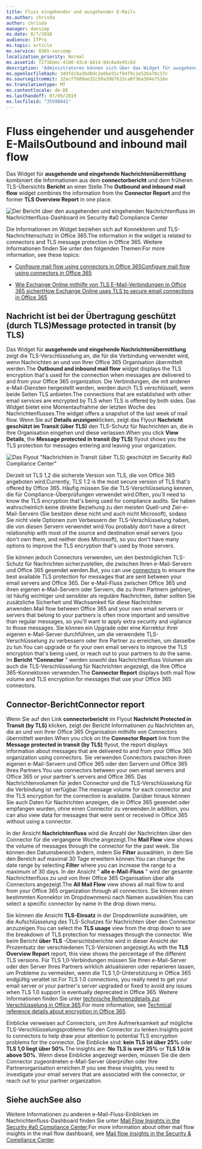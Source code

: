 ```yaml
---
title: Fluss eingehender und ausgehender E-Mails
ms.author: chrisda
author: chrisda
manager: dansimp
ms.date: 8/7/2018
audience: ITPro
ms.topic: article
ms.service: O365-seccomp
localization_priority: Normal
ms.assetid: f2738dec-41b0-43c4-b814-84c0a4e45c6d
description: 'Administratoren können sich über das Widget für ausgehende und eingehende Nachrichten im Nachrichtenfluss-Dashboard im Security #a0 Compliance Center informieren.'
ms.openlocfilehash: 349fdcba3bd8dc2e8be55cf94f9c1e526a78c37c
ms.sourcegitcommit: 32ecff689ae32c59a39b7633ca0f36a304e7516e
ms.translationtype: MT
ms.contentlocale: de-DE
ms.lasthandoff: 07/09/2019
ms.locfileid: "35598041"
---
```

# <a name="outbound-and-inbound-mail-flow"></a><span data-ttu-id="544b4-103">Fluss eingehender und ausgehender E-Mails</span><span class="sxs-lookup"><span data-stu-id="544b4-103">Outbound and inbound mail flow</span></span>

<span data-ttu-id="544b4-104">Das Widget für **ausgehende und eingehende Nachrichtenübermittlung** kombiniert die Informationen aus dem **connectorbericht** und dem früheren TLS-Übersichts **Bericht** an einer Stelle.</span><span class="sxs-lookup"><span data-stu-id="544b4-104">The **Outbound and inbound mail flow** widget combines the information from the **Connector Report** and the former **TLS Overview Report** in one place.</span></span>

![Der Bericht über den ausgehenden und eingehenden Nachrichtenfluss im Nachrichtenfluss-Dashboard im Security #a0 Compliance Center](media/2c591d1c-bad6-4b72-890e-f8fdfd4f447a.png)

<span data-ttu-id="544b4-106">Die Informationen im Widget beziehen sich auf Konnektoren und TLS-Nachrichtenschutz in Office 365.</span><span class="sxs-lookup"><span data-stu-id="544b4-106">The information in the widget is related to connectors and TLS message protection in Office 365.</span></span> <span data-ttu-id="544b4-107">Weitere Informationen finden Sie unter den folgenden Themen:</span><span class="sxs-lookup"><span data-stu-id="544b4-107">For more information, see these topics:</span></span>

- [<span data-ttu-id="544b4-108">Configure mail flow using connectors in Office 365</span><span class="sxs-lookup"><span data-stu-id="544b4-108">Configure mail flow using connectors in Office 365</span></span>](https://technet.microsoft.com/library/ms.exch.eac.connectorselection.aspx)

- [<span data-ttu-id="544b4-109">Wie Exchange Online mithilfe von TLS E-Mail-Verbindungen in Office 365 sichert</span><span class="sxs-lookup"><span data-stu-id="544b4-109">How Exchange Online uses TLS to secure email connections in Office 365</span></span>](https://support.office.com/article/4CDE0CDA-3430-4DC0-B489-F2C0736C929F)

## <a name="message-protected-in-transit-by-tls"></a><span data-ttu-id="544b4-110">Nachricht ist bei der Übertragung geschützt (durch TLS)</span><span class="sxs-lookup"><span data-stu-id="544b4-110">Message protected in transit (by TLS)</span></span>

<span data-ttu-id="544b4-111">Das Widget für **ausgehende und eingehende Nachrichtenübermittlung** zeigt die TLS-Verschlüsselung an, die für die Verbindung verwendet wird, wenn Nachrichten an und von Ihrer Office 365 Organisation übermittelt werden.</span><span class="sxs-lookup"><span data-stu-id="544b4-111">The **Outbound and inbound mail flow** widget displays the TLS encryption that's used for the connection when messages are delivered to and from your Office 365 organization.</span></span> <span data-ttu-id="544b4-112">Die Verbindungen, die mit anderen e-Mail-Diensten hergestellt werden, werden durch TLS verschlüsselt, wenn beide Seiten TLS anbieten.</span><span class="sxs-lookup"><span data-stu-id="544b4-112">The connections that are established with other email services are encrypted by TLS when TLS is offered by both sides.</span></span> <span data-ttu-id="544b4-113">Das Widget bietet eine Momentaufnahme der letzten Woche des Nachrichtenflusses.</span><span class="sxs-lookup"><span data-stu-id="544b4-113">The widget offers a snapshot of the last week of mail flow.</span></span> <span data-ttu-id="544b4-114">Wenn Sie auf **Details anzeigen**klicken, zeigt das Flyout **Nachricht geschützt im Transit (über TLS)** den TLS-Schutz für Nachrichten an, die in Ihre Organisation eingehen und diese verlassen.</span><span class="sxs-lookup"><span data-stu-id="544b4-114">When you click **View Details**, the **Message protected in transit (by TLS)** flyout shows you the TLS protection for messages entering and leaving your organization.</span></span>

![Das Flyout "Nachrichten in Transit (über TLS) geschützt im Security #a0 Compliance Center"](media/825aa74c-413d-4141-8e3c-dfe68ae78eed.png)

<span data-ttu-id="544b4-116">Derzeit ist TLS 1,2 die sicherste Version von TLS, die von Office 365 angeboten wird.</span><span class="sxs-lookup"><span data-stu-id="544b4-116">Currently, TLS 1.2 is the most secure version of TLS that's offered by Office 365.</span></span> <span data-ttu-id="544b4-117">Häufig müssen Sie die TLS-Verschlüsselung kennen, die für Compliance-Überprüfungen verwendet wird.</span><span class="sxs-lookup"><span data-stu-id="544b4-117">Often, you'll need to know the TLS encryption that's being used for compliance audits.</span></span> <span data-ttu-id="544b4-118">Sie haben wahrscheinlich keine direkte Beziehung zu den meisten Quell-und Ziel-e-Mail-Servern (Sie besitzen diese nicht und auch nicht Microsoft), sodass Sie nicht viele Optionen zum Verbessern der TLS-Verschlüsselung haben, die von diesen Servern verwendet wird.</span><span class="sxs-lookup"><span data-stu-id="544b4-118">You probably don't have a direct relationship with most of the source and destination email servers (you don't own them, and neither does Microsoft), so you don't have many options to improve the TLS encryption that's used by those servers.</span></span>

<span data-ttu-id="544b4-119">Sie können jedoch Connectors [](https://technet.microsoft.com/library/ms.exch.eac.connectorselection.aspx) verwenden, um den bestmöglichen TLS-Schutz für Nachrichten sicherzustellen, die zwischen Ihren e-Mail-Servern und Office 365 gesendet werden.</span><span class="sxs-lookup"><span data-stu-id="544b4-119">But, you can use [connectors](https://technet.microsoft.com/library/ms.exch.eac.connectorselection.aspx) to ensure the best available TLS protection for messages that are sent between your email servers and Office 365.</span></span> <span data-ttu-id="544b4-120">Der e-Mail-Fluss zwischen Office 365 und ihren eigenen e-Mail-Servern oder Servern, die zu ihren Partnern gehören, ist häufig wichtiger und sensibler als reguläre Nachrichten, daher sollten Sie zusätzliche Sicherheit und Wachsamkeit für diese Nachrichten anwenden.</span><span class="sxs-lookup"><span data-stu-id="544b4-120">Mail flow between Office 365 and your own email servers or servers that belong to your partners is often more important and sensitive than regular messages, so you'll want to apply extra security and vigilance to those messages.</span></span> <span data-ttu-id="544b4-121">Sie können ein Upgrade oder eine Korrektur ihrer eigenen e-Mail-Server durchführen, um die verwendete TLS-Verschlüsselung zu verbessern oder Ihre Partner zu erreichen, um dasselbe zu tun.</span><span class="sxs-lookup"><span data-stu-id="544b4-121">You can upgrade or fix your own email servers to improve the TLS encryption that's being used, or reach out to your partners to do the same.</span></span> <span data-ttu-id="544b4-122">Im **Bericht "Connector** " werden sowohl das Nachrichtenfluss Volumen als auch die TLS-Verschlüsselung für Nachrichten angezeigt, die Ihre Office 365-Konnektoren verwenden.</span><span class="sxs-lookup"><span data-stu-id="544b4-122">The **Connector Report** displays both mail flow volume and TLS encryption for messages that use your Office 365 connectors.</span></span>

## <a name="connector-report"></a><span data-ttu-id="544b4-123">Connector-Bericht</span><span class="sxs-lookup"><span data-stu-id="544b4-123">Connector report</span></span>

<span data-ttu-id="544b4-124">Wenn Sie auf den Link **connectorbericht** im Flyout **Nachricht Protected in Transit (by TLS)** klicken, zeigt der Bericht Informationen zu Nachrichten an, die an und von Ihrer Office 365 Organisation mithilfe von Connectors übermittelt werden.</span><span class="sxs-lookup"><span data-stu-id="544b4-124">When you click on the **Connector Report** link from the **Message protected in transit (by TLS)** flyout, the report displays information about messages that are delivered to and from your Office 365 organization using connectors.</span></span> <span data-ttu-id="544b4-125">Sie verwenden Connectors zwischen ihren eigenen e-Mail-Servern und Office 365 oder den Servern und Office 365 Ihres Partners.</span><span class="sxs-lookup"><span data-stu-id="544b4-125">You use connectors between your own email servers and Office 365 or your partner's servers and Office 365.</span></span> <span data-ttu-id="544b4-126">Das Nachrichtenvolumen für jeden Connector und die TLS-Verschlüsselung für die Verbindung ist verfügbar.</span><span class="sxs-lookup"><span data-stu-id="544b4-126">The message volume for each connector and the TLS encryption for the connection is available.</span></span> <span data-ttu-id="544b4-127">Darüber hinaus können Sie auch Daten für Nachrichten anzeigen, die in Office 365 gesendet oder empfangen wurden, ohne einen Connector zu verwenden.</span><span class="sxs-lookup"><span data-stu-id="544b4-127">In addition, you can also view data for messages that were sent or received in Office 365 without using a connector.</span></span>

<span data-ttu-id="544b4-128">In der Ansicht **Nachrichtenfluss** wird die Anzahl der Nachrichten über den Connector für die vergangene Woche angezeigt.</span><span class="sxs-lookup"><span data-stu-id="544b4-128">The **Mail Flow** view shows the volume of messages through the connector for the past week.</span></span> <span data-ttu-id="544b4-129">Sie können den Datumsbereich ändern, indem Sie **Filter** auswählen, in dem Sie den Bereich auf maximal 30 Tage erweitern können.</span><span class="sxs-lookup"><span data-stu-id="544b4-129">You can change the date range by selecting **Filter** where you can increase the range to a maximum of 30 days.</span></span> <span data-ttu-id="544b4-130">In der Ansicht " **alle e-Mail-Fluss** " wird der gesamte Nachrichtenfluss zu und von Ihrer Office 365 Organisation über alle Connectors angezeigt.</span><span class="sxs-lookup"><span data-stu-id="544b4-130">The **All Mail Flow** view shows all mail flow to and from your Office 365 organization through all connectors.</span></span> <span data-ttu-id="544b4-131">Sie können einen bestimmten Konnektor im Dropdownmenü nach Namen auswählen.</span><span class="sxs-lookup"><span data-stu-id="544b4-131">You can select a specific connector by name in the drop down menu.</span></span>

<span data-ttu-id="544b4-132">Sie können die Ansicht **TLS-Einsatz** in der Dropdownliste auswählen, um die Aufschlüsselung des TLS-Schutzes für Nachrichten über den Connector anzuzeigen.</span><span class="sxs-lookup"><span data-stu-id="544b4-132">You can select the **TLS usage** view from the drop down to see the breakdown of TLS protection for messages through the connector.</span></span> <span data-ttu-id="544b4-133">Wie beim Bericht **über TLS** -Übersichtsberichte wird in dieser Ansicht der Prozentsatz der verschiedenen TLS-Versionen angezeigt.</span><span class="sxs-lookup"><span data-stu-id="544b4-133">As with the **TLS Overview Report** report, this view shows the percentage of the different TLS versions.</span></span> <span data-ttu-id="544b4-134">Für TLS 1,0-Verbindungen müssen Sie Ihren e-Mail-Server oder den Server Ihres Partners wirklich aktualisieren oder reparieren lassen, um Probleme zu vermeiden, wenn die TLS 1,0-Unterstützung in Office 365 endgültig veraltet ist.</span><span class="sxs-lookup"><span data-stu-id="544b4-134">For TLS 1.0 connections, you really need to get your email server or your partner's server upgraded or fixed to avoid any issues when TLS 1.0 support is eventually deprecated in Office 365.</span></span> <span data-ttu-id="544b4-135">Weitere Informationen finden Sie unter [technische Referenzdetails zur Verschlüsselung in Office 365](https://support.office.com/article/862cbe93-4268-4ef9-ba79-277545ecf221).</span><span class="sxs-lookup"><span data-stu-id="544b4-135">For more information, see [Technical reference details about encryption in Office 365](https://support.office.com/article/862cbe93-4268-4ef9-ba79-277545ecf221).</span></span>

<span data-ttu-id="544b4-136">Einblicke verweisen auf Connectors, um Ihre Aufmerksamkeit auf mögliche TLS-Verschlüsselungsprobleme für den Connector zu lenken.</span><span class="sxs-lookup"><span data-stu-id="544b4-136">Insights point to connectors to help draw your attention to potential TLS encryption problems for the connector.</span></span> <span data-ttu-id="544b4-137">Die Einblicke sind: **kein TLS ist über 25%** oder **TLS 1,0 liegt über 50%**.</span><span class="sxs-lookup"><span data-stu-id="544b4-137">The insights are: **No TLS is over 25%** or **TLS 1.0 is above 50%**.</span></span> <span data-ttu-id="544b4-138">Wenn diese Einblicke angezeigt werden, müssen Sie die dem Connector zugeordneten e-Mail-Server überprüfen oder Ihre Partnerorganisation erreichen.</span><span class="sxs-lookup"><span data-stu-id="544b4-138">If you see these insights, you need to investigate your email servers that are associated with the connector, or reach out to your partner organization.</span></span>

## <a name="see-also"></a><span data-ttu-id="544b4-139">Siehe auch</span><span class="sxs-lookup"><span data-stu-id="544b4-139">See also</span></span>

<span data-ttu-id="544b4-140">Weitere Informationen zu anderen e-Mail-Fluss-Einblicken im Nachrichtenfluss-Dashboard finden Sie unter [Mail Flow Insights in the Security #a0 Compliance Center](mail-flow-insights.md).</span><span class="sxs-lookup"><span data-stu-id="544b4-140">For more information about other mail flow insights in the mail flow dashboard, see [Mail flow insights in the Security & Compliance Center](mail-flow-insights.md).</span></span>
